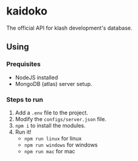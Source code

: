 # kaidoko
 The official API for klash development's database.
## Using
### Prequisites
* NodeJS installed
* MongoDB (atlas) server setup.
### Steps to run
1. Add a `.env` file to the project.
2. Modify the `configs/server.json` file.
3. `npm i` to install the modules.
4. Run it!
   - `npm run linux` for linux
   - `npm run windows` for windows
   - `npm run mac` for mac